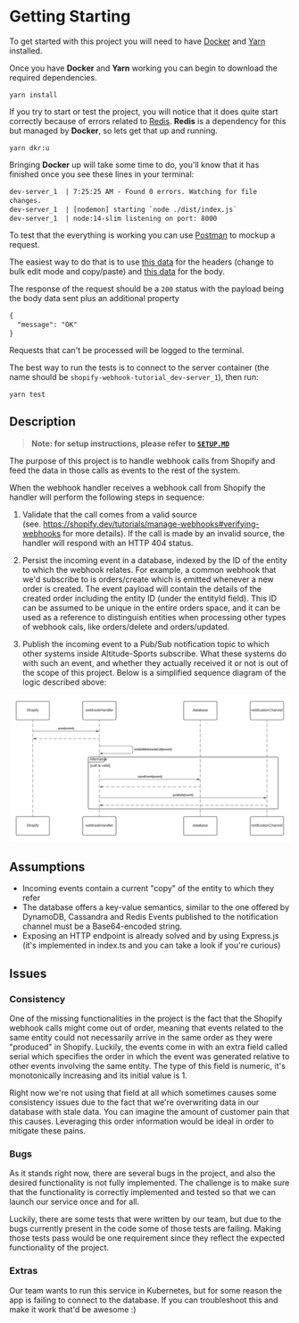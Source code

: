 # Getting Starting

To get started with this project you will need to have [Docker](https://www.docker.com/get-started/) and [Yarn](https://yarnpkg.com/getting-started/install) installed.

Once you have **Docker** and **Yarn** working you can begin to download the required dependencies.

```
yarn install
```

If you try to start or test the project, you will notice that it does quite start correctly because of errors related to [Redis](https://github.com/redis/node-redis). **Redis** is a dependency for this but managed by **Docker**, so lets get that up and running.

```
yarn dkr:u
```

Bringing **Docker** up will take some time to do, you'll know that it has finished once you see these lines in your terminal:

```
dev-server_1  | 7:25:25 AM - Found 0 errors. Watching for file changes.
dev-server_1  | [nodemon] starting `node ./dist/index.js`
dev-server_1  | node:14-slim listening on port: 8000
```

To test that the everything is working you can use [Postman](https://www.postman.com/downloads/) to mockup a request.

The easiest way to do that is to use [this data](./__tests__/data/postman-headers.txt) for the headers (change to bulk edit mode and copy/paste) and [this data](./__tests__/data/postman-body.json) for the body.

The response of the request should be a `200` status with the payload being the body data sent plus an additional property

```
{
  "message": "OK"
}
```

Requests that can't be processed will be logged to the terminal.

The best way to run the tests is to connect to the server container (the name should be `shopify-webhook-tutorial_dev-server_1`), then run:

```
yarn test
```

## Description

> **Note: for setup instructions, please refer to [`SETUP.MD`](./SETUP.md)**

The purpose of this project is to handle webhook calls from Shopify and feed the
data in those calls as events to the rest of the system.

When the webhook handler receives a webhook call from Shopify the handler will
perform the following steps in sequence:

1. Validate that the call comes from a valid source
   (see. <https://shopify.dev/tutorials/manage-webhooks#verifying-webhooks> for
   more details). If the call is made by an invalid source, the handler will
   respond with an HTTP 404 status.

2. Persist the incoming event in a database, indexed by the ID of the entity to
   which the webhook relates. For example, a common webhook that we'd subscribe
   to is orders/create which is emitted whenever a new order is created. The
   event payload will contain the details of the created order including the
   entity ID (under the entityId field). This ID can be assumed to be unique in
   the entire orders space, and it can be used as a reference to distinguish
   entities when processing other types of webhook cals, like orders/delete and
   orders/updated.

3. Publish the incoming event to a Pub/Sub notification topic to which other
   systems inside Altitude-Sports subscribe. What these systems do with such an
   event, and whether they actually received it or not is out of the scope of
   this project. Below is a simplified sequence diagram of the logic described
   above:

![Webhook handling logic](./docs/high_level_sequence_diagram.png)

## Assumptions

- Incoming events contain a current "copy" of the entity to which they refer
- The database offers a key-value semantics, similar to the one offered by
  DynamoDB, Cassandra and Redis Events published to the notification channel
  must be a Base64-encoded string.
- Exposing an HTTP endpoint is already solved and by using Express.js (it's
  implemented in index.ts and you can take a look if you're curious)

## Issues

### Consistency

One of the missing functionalities in the project is the fact that the Shopify
webhook calls might come out of order, meaning that events related to the same
entity could not necessarily arrive in the same order as they were "produced" in
Shopify. Luckily, the events come in with an extra field called serial which
specifies the order in which the event was generated relative to other events
involving the same entity. The type of this field is numeric, it's monotonically
increasing and its initial value is 1.

Right now we're not using that field at all which sometimes causes some
consistency issues due to the fact that we're overwriting data in our database
with stale data. You can imagine the amount of customer pain that this causes.
Leveraging this order information would be ideal in order to mitigate these
pains.

### Bugs

As it stands right now, there are several bugs in the project, and also the
desired functionality is not fully implemented. The challenge is to make sure
that the functionality is correctly implemented and tested so that we can launch
our service once and for all.

Luckily, there are some tests that were written by our team, but due to the bugs
currently present in the code some of those tests are failing. Making those
tests pass would be one requirement since they reflect the expected
functionality of the project.

### Extras

Our team wants to run this service in Kubernetes, but for some reason the app is
failing to connect to the database. If you can troubleshoot this and make it
work that'd be awesome :)
